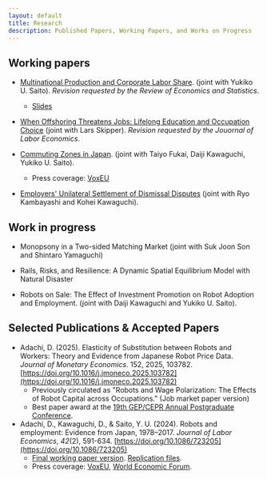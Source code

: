 ```yaml
---
layout: default
title: Research
description: Published Papers, Working Papers, and Works on Progress
---
```


## Working papers

- [Multinational Production and Corporate Labor Share](./assets/papers/multinational_thaiflood_latest.pdf). (joint with Yukiko U. Saito). *Revision requested by the Review of Economics and Statistics*. 
  - [Slides](./assets/papers/multinational_thaiflood_latest_slides.pdf)



- [When Offshoring Threatens Jobs: Lifelong Education and Occupation Choice](https://osf.io/preprints/socarxiv/7dktj_v3) (joint with Lars Skipper). *Revision requested by the Jouornal of Labor Economics*. 



- [Commuting Zones in Japan](./assets/papers/commuting_zones.pdf). (joint with Taiyo Fukai, Daiji Kawaguchi, Yukiko U. Saito). 
  - Press coverage: [VoxEU](https://cepr.org/voxeu/columns/commuting-zones-japan)



- [Employers' Unilateral Settlement of Dismissal Disputes](https://osf.io/preprints/socarxiv/89xgj_v4) (joint with Ryo Kambayashi and Kohei Kawaguchi).

## Work in progress

- Monopsony in a Two-sided Matching Market (joint with Suk Joon Son and Shintaro Yamaguchi)



- Rails, Risks, and Resilience: A Dynamic Spatial Equilibrium Model with Natural Disaster

<!--

<p align="justify">Local natural disasters can affect the entire spatial economy through direct effects and spillovers, yet this has not been explicitly considered in spatial equilibrium models. This study constructs a dynamic stochastic spatial economic model that explicitly incorporates natural disaster risk and analyzes how the interdependence between aggregate uncertainty and spatial frictions affects labor distribution and welfare. By adopting a formulation where a single Poisson shock representing natural disasters affects both productivity decline and changes in transportation costs, we simplify the dependence of economic variables on disasters and enable analysis of its approximate solution using the master equation approach. We apply the model to Japan's Tokai Trough earthquake risk and the Linear Chuo Shinkansen project to quantify the economic value of transportation infrastructure redundancy under disaster risk. Simulation results show that disaster risk affects short-term and long-term spatial equilibria differently, suggesting that traditional cost-benefit analyses that do not consider disaster risk may misvalue the long-term value of transportation infrastructure. This framework provides policymakers with a new perspective for evaluating transportation infrastructure investments in the presence of natural disaster risk.</p>

-->

- Robots on Sale: The Effect of Investment Promotion on Robot Adoption and Employment. (joint with Daiji Kawaguchi and Yukiko U. Saito).

<!--

<p align="justify">We study the role of an investment promotion policy in adopting industrial robots and firm performances, notably employment. Combining the policy variation in the Tax Credit for Promoting Productivity-Enhancing Equipment Investment (TC-PPEI) in Japan and a newly collected Japanese firm-level longitudinal data on robot adoption, we find that the firms eligible for the TC-PPEI increased the adoption of robots. Our event-study analysis reveals that when firms adopt robots, they do not decrease the total number of workers but significantly increase it after 1-3 years of adoption event as well as sales. Our results suggest that adopting robots can be employment creating instead of destroying at the firm level.</p>

-->

## Selected Publications & Accepted Papers

- Adachi, D. (2025). Elasticity of Substitution between Robots and Workers: Theory and Evidence from Japanese Robot Price Data.  *Journal of Monetary Economics*. 152, 2025, 103782. [https://doi.org/10.1016/j.jmoneco.2025.103782](https://doi.org/10.1016/j.jmoneco.2025.103782)
  - Previously circulated as "Robots and Wage Polarization: The Effects of Robot Capital across Occupations." (Job market paper version)
  - Best paper award at the [19th GEP/CEPR Annual Postgraduate Conference](https://www.nottingham.ac.uk/gep/news-events/conferences/2020-21/postgrad-conference-2021.aspx).
- Adachi, D., Kawaguchi, D., & Saito, Y. U. (2024). Robots and employment: Evidence from Japan, 1978–2017. *Journal of Labor Economics*, *42*(2), 591-634. [https://doi.org/10.1086/723205](https://doi.org/10.1086/723205)
  - [Final working paper version](./assets/papers/robot_japan_latest.pdf). [Replication files](https://github.com/daisukeadachi/aks_robots).
  - Press coverage: [VoxEU](https://voxeu.org/article/robots-and-employment-evidence-japan), [World Economic Forum](https://www.weforum.org/agenda/2021/02/robots-artificial-intelligence-japan/). 


<!--

<p align="justify">This paper studies the relationship between industrial robots and employment in Japan based on a unique dataset that allows us to calculate the unit price of robots. Our model combines standard factor demand theory with a recent task-based approach to derive a simple estimation equation between robot prices and employment, and our identification strategy leverages heterogeneous applications of robots across industries and heterogeneous price changes across applications. We find that the decline in robot prices increased both the number of robots and employment by raising the productivity and production scale of robot-adopting industries.</p>

- [Adverse Selection and Moral Hazard in Corporate Insurance Markets: Evidence from the 2011 Thailand Floods](https://authors.elsevier.com/sd/article/S0167268122004371). (with Hiroyuki Nakata, Yasuyuki Sawada, and Kunio Sekiguchi). *Journal of Economic Behavior & Organization*, 2023, 205, 376-386. [Final working paper version](./assets/papers/Thai_insurance 221021.pdf).

<p align="justify">This paper is the first empirical study on adverse selection and moral hazard in the corporate disaster insurance market. By constructing and examining a unique plant-level panel dataset on the 2011 Thailand floods, we overcome the general lack of data that has previously prevented a systematic study on the issue. By exploiting unexpected, large losses caused by a severe disaster, we find evidence of adverse selection for both property and business interruption insurance. Moral hazard, measured by impacts on recovery efforts, is also found for both types of insurance, albeit more salient effects for business interruption insurance.</p>

-->
